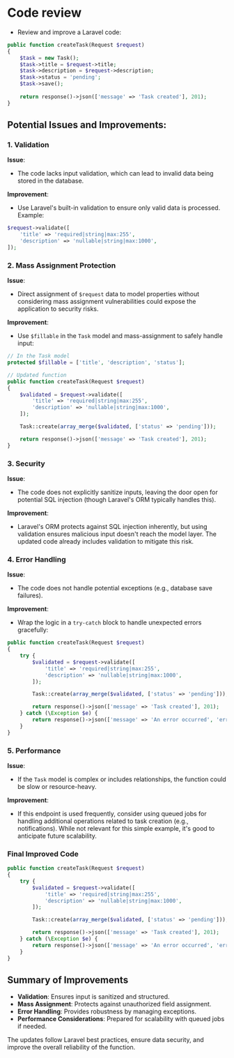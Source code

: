 # Code review

- Review and improve a Laravel code:
```php
public function createTask(Request $request)
{
    $task = new Task();
    $task->title = $request->title;
    $task->description = $request->description;
    $task->status = 'pending';
    $task->save();
    
    return response()->json(['message' => 'Task created'], 201);
}
```

## Potential Issues and Improvements:

### 1. Validation

**Issue**:
- The code lacks input validation, which can lead to invalid data being stored 
in the database.

**Improvement**:
- Use Laravel's built-in validation to ensure only valid data is processed. Example:

```php
$request->validate([
    'title' => 'required|string|max:255',
    'description' => 'nullable|string|max:1000',
]);
```

### 2. Mass Assignment Protection

**Issue**:
- Direct assignment of `$request` data to model properties without considering mass 
assignment vulnerabilities could expose the application to security risks.

**Improvement**:
- Use `$fillable` in the `Task` model and mass-assignment to safely handle input:

```php
// In the Task model
protected $fillable = ['title', 'description', 'status'];

// Updated function
public function createTask(Request $request)
{
    $validated = $request->validate([
        'title' => 'required|string|max:255',
        'description' => 'nullable|string|max:1000',
    ]);

    Task::create(array_merge($validated, ['status' => 'pending']));

    return response()->json(['message' => 'Task created'], 201);
}
```

### 3. Security

**Issue**:
- The code does not explicitly sanitize inputs, leaving the door open for 
potential SQL injection (though Laravel's ORM typically handles this).

**Improvement**:
- Laravel's ORM protects against SQL injection inherently, but using validation 
ensures malicious input doesn't reach the model layer. The updated code already 
includes validation to mitigate this risk.

### 4. Error Handling

**Issue**:
- The code does not handle potential exceptions (e.g., database save failures).

**Improvement**:
- Wrap the logic in a `try-catch` block to handle unexpected errors gracefully:

```php
public function createTask(Request $request)
{
    try {
        $validated = $request->validate([
            'title' => 'required|string|max:255',
            'description' => 'nullable|string|max:1000',
        ]);

        Task::create(array_merge($validated, ['status' => 'pending']));

        return response()->json(['message' => 'Task created'], 201);
    } catch (\Exception $e) {
        return response()->json(['message' => 'An error occurred', 'error' => $e->getMessage()], 500);
    }
}
```

### 5. Performance

**Issue**:
- If the `Task` model is complex or includes relationships, the function could 
be slow or resource-heavy.

**Improvement**:
- If this endpoint is used frequently, consider using queued jobs for handling 
additional operations related to task creation (e.g., notifications). 
While not relevant for this simple example, it's good to anticipate future 
scalability.

### Final Improved Code
```php
public function createTask(Request $request)
{
    try {
        $validated = $request->validate([
            'title' => 'required|string|max:255',
            'description' => 'nullable|string|max:1000',
        ]);

        Task::create(array_merge($validated, ['status' => 'pending']));

        return response()->json(['message' => 'Task created'], 201);
    } catch (\Exception $e) {
        return response()->json(['message' => 'An error occurred', 'error' => $e->getMessage()], 500);
    }
}
```

## Summary of Improvements

- **Validation**: Ensures input is sanitized and structured.
- **Mass Assignment**: Protects against unauthorized field assignment.
- **Error Handling**: Provides robustness by managing exceptions.
- **Performance Considerations**: Prepared for scalability with queued jobs if needed.

The updates follow Laravel best practices, ensure data security, and improve the overall reliability of the function.

